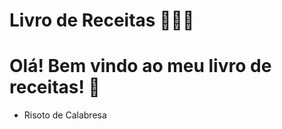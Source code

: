 # Livro de Receitas :book::man_cook:

# Olá! Bem vindo ao meu livro de receitas! :bookmark_tabs:

- Risoto de Calabresa
